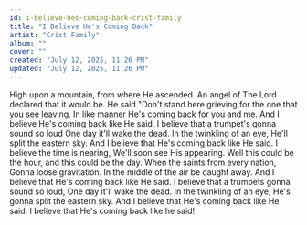 ```yaml
---
id: i-believe-hes-coming-back-crist-family
title: "I Believe He's Coming Back"
artist: "Crist Family"
album: ""
cover: ""
created: "July 12, 2025, 11:26 PM"
updated: "July 12, 2025, 11:26 PM"
---
```


High upon a mountain, from where He ascended.
An angel of The Lord declared that it would be.
He said "Don't stand here grieving for the one that you see leaving.
In like manner He's coming back for you and me.
And I believe He's coming back like He said.
I believe that a trumpet's gonna sound so loud
One day it'll wake the dead.
In the twinkling of an eye,
He'll split the eastern sky.
And I believe that He's coming back like He said.
I believe the time is nearing,
We'll soon see His appearing.
Well this could be the hour, and this could be the day.
When the saints from every nation,
Gonna loose gravitation.
In the middle of the air be caught away.
And I believe that He's coming back like He said.
I believe that a trumpets gonna sound so loud,
One day it'll wake the dead.
In the twinkling of an eye,
He's gonna split the eastern sky.
And I believe that He's coming back like He said.
I believe that He's coming back like he said!